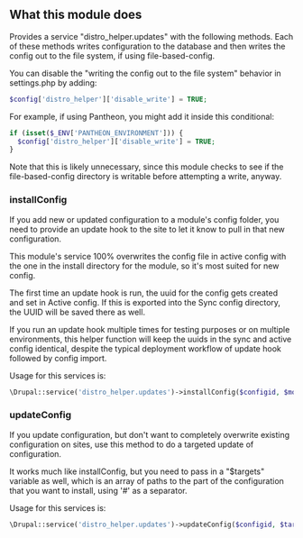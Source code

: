 ## What this module does
Provides a service "distro_helper.updates" with the following methods. Each of
these methods writes configuration to the database and then writes the config
out to the file system, if using file-based-config.

You can disable the "writing the config out to the file system" behavior in
settings.php by adding:
```php
$config['distro_helper']['disable_write'] = TRUE;
```

For example, if using Pantheon, you might add it inside this conditional:
```php
if (isset($_ENV['PANTHEON_ENVIRONMENT'])) {
  $config['distro_helper']['disable_write'] = TRUE;
}
```
Note that this is likely unnecessary, since this module checks to see if the
file-based-config directory is writable before attempting a write, anyway.

### installConfig

If you add new or updated configuration to a module's config folder, you need to provide an update hook to the site to let it know to pull in that new configuration.

This module's service 100% overwrites the config file in active config with the one in the install directory for the module, so it's most suited for new config.

The first time an update hook is run, the uuid for the config gets created and set in Active config. If this is exported into the Sync config directory, the UUID will be saved there as well.

If you run an update hook multiple times for testing purposes or on multiple environments, this helper function will keep the uuids in the sync and active config identical, despite the typical deployment workflow of update hook followed by config import.

Usage for this services is:

```php
\Drupal::service('distro_helper.updates')->installConfig($configid, $modulename, $dirname);
```

### updateConfig

If you update configuration, but don't want to completely overwrite existing configuration on sites, use this method to do a targeted update of configuration.

It works much like installConfig, but you need to pass in a "$targets" variable as well, which is an array of paths to the part of the configuration that you want to install, using '#' as a separator.

Usage for this services is:

```php
\Drupal::service('distro_helper.updates')->updateConfig($configid, $targets, $modulename, $dirname);
```
